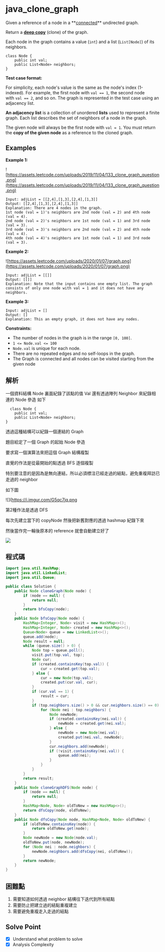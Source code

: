 # java_clone_graph

Given a reference of a node in a **[connected](https://en.wikipedia.org/wiki/Connectivity_(graph_theory)#Connected_graph)** undirected graph.

Return a **[deep copy](https://en.wikipedia.org/wiki/Object_copying#Deep_copy)** (clone) of the graph.

Each node in the graph contains a value (`int`) and a list (`List[Node]`) of its neighbors.

```
class Node {
    public int val;
    public List<Node> neighbors;
}

```

**Test case format:**

For simplicity, each node's value is the same as the node's index (1-indexed). For example, the first node with `val == 1`, the second node with `val == 2`, and so on. The graph is represented in the test case using an adjacency list.

**An adjacency list** is a collection of unordered **lists** used to represent a finite graph. Each list describes the set of neighbors of a node in the graph.

The given node will always be the first node with `val = 1`. You must return the **copy of the given node** as a reference to the cloned graph.

## Examples

**Example 1:**

![https://assets.leetcode.com/uploads/2019/11/04/133_clone_graph_question.png](https://assets.leetcode.com/uploads/2019/11/04/133_clone_graph_question.png)

```
Input: adjList = [[2,4],[1,3],[2,4],[1,3]]
Output: [[2,4],[1,3],[2,4],[1,3]]
Explanation: There are 4 nodes in the graph.
1st node (val = 1)'s neighbors are 2nd node (val = 2) and 4th node (val = 4).
2nd node (val = 2)'s neighbors are 1st node (val = 1) and 3rd node (val = 3).
3rd node (val = 3)'s neighbors are 2nd node (val = 2) and 4th node (val = 4).
4th node (val = 4)'s neighbors are 1st node (val = 1) and 3rd node (val = 3).
```

**Example 2:**

![https://assets.leetcode.com/uploads/2020/01/07/graph.png](https://assets.leetcode.com/uploads/2020/01/07/graph.png)

```
Input: adjList = [[]]
Output: [[]]
Explanation: Note that the input contains one empty list. The graph consists of only one node with val = 1 and it does not have any neighbors.

```

**Example 3:**

```
Input: adjList = []
Output: []
Explanation: This an empty graph, it does not have any nodes.

```

**Constraints:**

- The number of nodes in the graph is in the range `[0, 100]`.
- `1 <= Node.val <= 100`
- `Node.val` is unique for each node.
- There are no repeated edges and no self-loops in the graph.
- The Graph is connected and all nodes can be visited starting from the given node

## 解析

一個資料結構 Node 裏面紀錄了該點的值 Val 還有透過陣列 Neighbor 來紀錄相連的 Node 參造 如下

```
  class Node {
    public int val;
    public List<Node> neighbors;
}

```

透過這種結構可以紀錄一個連結的 Graph

題目給定了一個 Graph 的起始 Node 參造

要求寫一個演算法來把這個 Graph 結構複製

直覺的作法是從最開始的點透過 BFS 逐個複製

特別要注意的是因為是無向連結，所以必須標注已經走過的結點，避免重複拜訪已走過的 neighbor

如下圖

![](https://i.imgur.com/G5qc7jq.png

第2種作法是透過 DFS

每次先建立當下的 copyNode 然後把新舊對應的透過 hashmap 紀錄下來

然後當作完一輪後原本的 reference 就會自動建立好了

![](https://i.imgur.com/k982kib.png)

## 程式碼
```java
import java.util.HashMap;
import java.util.LinkedList;
import java.util.Queue;

public class Solution {
    public Node cloneGraph(Node node) {
        if (node == null) {
            return null;
        }
        return bfsCopy(node);
    }
    public Node bfsCopy(Node node) {
        HashMap<Integer, Node> visit = new HashMap<>();
        HashMap<Integer, Node> created = new HashMap<>();
        Queue<Node> queue = new LinkedList<>();
        queue.add(node);
        Node result = null;
        while (queue.size() > 0) {
            Node top = queue.poll();
            visit.put(top.val, top);
            Node cur;
            if (created.containsKey(top.val)) {
                cur = created.get(top.val);
            } else {
                cur = new Node(top.val);
                created.put(cur.val, cur);
            }
            if (cur.val == 1) {
                result = cur;
            }
            if (top.neighbors.size() > 0 && cur.neighbors.size() == 0) {
                for (Node nei : top.neighbors) {
                    Node newNode;
                    if (created.containsKey(nei.val)) {
                        newNode = created.get(nei.val);
                    } else {
                        newNode = new Node(nei.val);
                        created.put(nei.val, newNode);
                    }
                    cur.neighbors.add(newNode);
                    if (!visit.containsKey(nei.val)) {
                        queue.add(nei);
                    }
                }
            }
        }
        return result;
    }
    public Node cloneGraphDFS(Node node) {
        if (node == null) {
            return null;
        }
        HashMap<Node, Node> oldToNew = new HashMap<>();
        return dfsCopy(node, oldToNew);
    }
    public Node dfsCopy(Node node, HashMap<Node, Node> oldToNew) {
        if (oldToNew.containsKey(node)) {
            return oldToNew.get(node);
        }
        Node newNode = new Node(node.val);
        oldToNew.put(node, newNode);
        for (Node nei : node.neighbors) {
            newNode.neighbors.add(dfsCopy(nei, oldToNew));
        }
        return newNode;
    }
}

```
## 困難點

1. 需要知道如何透過 neighbor 結構往下迭代到所有結點
2. 需要防止把建立過的結點重複建立
3. 需要避免重複走入走過的結點

## Solve Point

- [x]  Understand what problem to solve
- [x]  Analysis Complexity